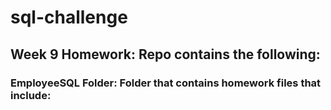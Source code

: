 # sql-challenge

## Week 9 Homework:  Repo contains the following:

### EmployeeSQL Folder:  Folder that contains homework files that include:
#### 
